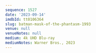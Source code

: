 ```yaml
---
sequence: 1527
date: '2023-09-14'
imdbId: tt0106364
slug: batman-mask-of-the-phantasm-1993
venue: null
venueNotes: null
medium: 4k UHD Blu-ray
mediumNotes: Warner Bros., 2023
---
```


